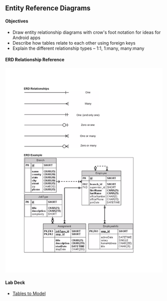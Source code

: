 ## Entity Reference Diagrams

#### Objectives

* Draw entity relationship diagrams with crow's foot notation for ideas for Android apps
* Describe how tables relate to each other using foreign keys
* Explain the different relationship types – 1:1, 1:many, many:many

#### ERD Relationship Reference

![erd_relationships.png](erd_relationships.png)

#### Lab Deck

* [Tables to Model](https://presentations.generalassemb.ly/c1150bdb839d58cdd765#/)
